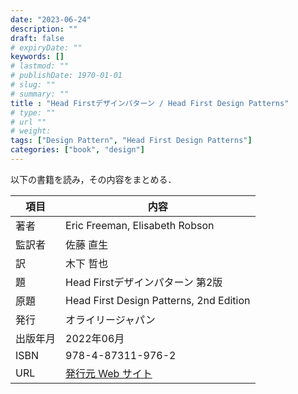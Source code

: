 ```yaml
---
date: "2023-06-24"
description: ""
draft: false
# expiryDate: ""
keywords: []
# lastmod: ""
# publishDate: 1970-01-01
# slug: ""
# summary: ""
title : "Head Firstデザインパターン / Head First Design Patterns"
# type: ""
# url ""
# weight: 
tags: ["Design Pattern", "Head First Design Patterns"]
categories: ["book", "design"]
---
```


以下の書籍を読み，その内容をまとめる．

| 項目 | 内容 |
|------|------|
| 著者 | Eric Freeman, Elisabeth Robson |
| 監訳者 | 佐藤 直生 |
| 訳 | 木下 哲也 |
| 題   | Head Firstデザインパターン 第2版 |
| 原題 | Head First Design Patterns, 2nd Edition |
| 発行 | オライリージャパン |
| 出版年月 | 2022年06月 |
| ISBN | 978-4-87311-976-2 |
| URL | [発行元 Web サイト](https://www.oreilly.co.jp/books/9784873119762/) |
